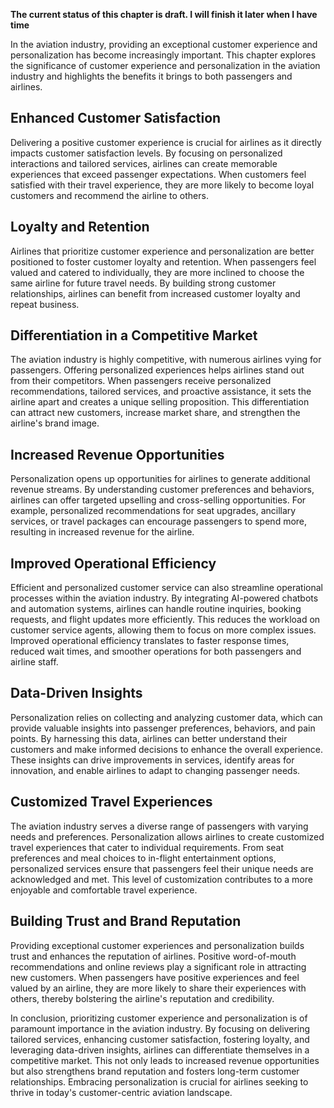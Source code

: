 **The current status of this chapter is draft. I will finish it later when I have time**

In the aviation industry, providing an exceptional customer experience and personalization has become increasingly important. This chapter explores the significance of customer experience and personalization in the aviation industry and highlights the benefits it brings to both passengers and airlines.

Enhanced Customer Satisfaction
------------------------------

Delivering a positive customer experience is crucial for airlines as it directly impacts customer satisfaction levels. By focusing on personalized interactions and tailored services, airlines can create memorable experiences that exceed passenger expectations. When customers feel satisfied with their travel experience, they are more likely to become loyal customers and recommend the airline to others.

Loyalty and Retention
---------------------

Airlines that prioritize customer experience and personalization are better positioned to foster customer loyalty and retention. When passengers feel valued and catered to individually, they are more inclined to choose the same airline for future travel needs. By building strong customer relationships, airlines can benefit from increased customer loyalty and repeat business.

Differentiation in a Competitive Market
---------------------------------------

The aviation industry is highly competitive, with numerous airlines vying for passengers. Offering personalized experiences helps airlines stand out from their competitors. When passengers receive personalized recommendations, tailored services, and proactive assistance, it sets the airline apart and creates a unique selling proposition. This differentiation can attract new customers, increase market share, and strengthen the airline's brand image.

Increased Revenue Opportunities
-------------------------------

Personalization opens up opportunities for airlines to generate additional revenue streams. By understanding customer preferences and behaviors, airlines can offer targeted upselling and cross-selling opportunities. For example, personalized recommendations for seat upgrades, ancillary services, or travel packages can encourage passengers to spend more, resulting in increased revenue for the airline.

Improved Operational Efficiency
-------------------------------

Efficient and personalized customer service can also streamline operational processes within the aviation industry. By integrating AI-powered chatbots and automation systems, airlines can handle routine inquiries, booking requests, and flight updates more efficiently. This reduces the workload on customer service agents, allowing them to focus on more complex issues. Improved operational efficiency translates to faster response times, reduced wait times, and smoother operations for both passengers and airline staff.

Data-Driven Insights
--------------------

Personalization relies on collecting and analyzing customer data, which can provide valuable insights into passenger preferences, behaviors, and pain points. By harnessing this data, airlines can better understand their customers and make informed decisions to enhance the overall experience. These insights can drive improvements in services, identify areas for innovation, and enable airlines to adapt to changing passenger needs.

Customized Travel Experiences
-----------------------------

The aviation industry serves a diverse range of passengers with varying needs and preferences. Personalization allows airlines to create customized travel experiences that cater to individual requirements. From seat preferences and meal choices to in-flight entertainment options, personalized services ensure that passengers feel their unique needs are acknowledged and met. This level of customization contributes to a more enjoyable and comfortable travel experience.

Building Trust and Brand Reputation
-----------------------------------

Providing exceptional customer experiences and personalization builds trust and enhances the reputation of airlines. Positive word-of-mouth recommendations and online reviews play a significant role in attracting new customers. When passengers have positive experiences and feel valued by an airline, they are more likely to share their experiences with others, thereby bolstering the airline's reputation and credibility.

In conclusion, prioritizing customer experience and personalization is of paramount importance in the aviation industry. By focusing on delivering tailored services, enhancing customer satisfaction, fostering loyalty, and leveraging data-driven insights, airlines can differentiate themselves in a competitive market. This not only leads to increased revenue opportunities but also strengthens brand reputation and fosters long-term customer relationships. Embracing personalization is crucial for airlines seeking to thrive in today's customer-centric aviation landscape.
